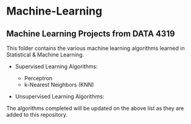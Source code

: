 # Machine-Learning
## Machine Learning Projects from DATA 4319

This folder contains the various machine learning algorithms learned in Statistical & Machine Learning.

  + Supervised Learning Algorithms:
    - Perceptron
    - k-Nearest Neighbors (KNN)
    
  + Unsupervised Learning Algorithms:
  
  The algorithms completed will be updated on the above list as they are added to this repository.
